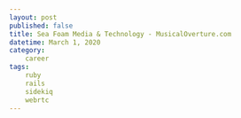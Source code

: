 ```yaml
---
layout: post
published: false
title: Sea Foam Media & Technology - MusicalOverture.com
datetime: March 1, 2020
category:
    career
tags:
    ruby
    rails
    sidekiq
    webrtc
---
```


